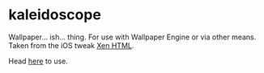 # kaleidoscope
Wallpaper... ish... thing. For use with Wallpaper Engine or via other means. Taken from the iOS tweak [Xen HTML](https://github.com/Matchstic/Xen-HTML).

Head [here](https://jbmagination.com/kaleidoscope/Wallpaper.html) to use.
